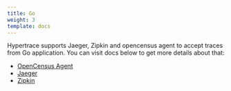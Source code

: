 ```yaml
---
title: Go
weight: 3
template: docs
---
```


Hypertrace supports Jaeger, Zipkin and opencensus agent to accept traces from Go application. You can visit docs below to get more details about that:

- [OpenCensus Agent](https://docs.hypertrace.org/docs/go/go-opencensus/)
- [Jaeger](https://docs.hypertrace.org/docs/go/go-jaeger/)
- [Zipkin](https://docs.hypertrace.org/docs/go/go-zipkin/)
